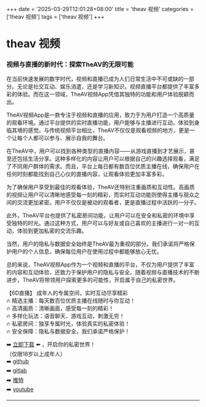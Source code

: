 +++
date = '2025-03-29T12:01:28+08:00'
title = 'theav 视频'
categories = ['theav 视频']
tags = ['theav 视频']
+++

# theav 视频

### 视频与直播的新时代：探索TheAV的无限可能

在当前快速发展的数字时代，视频和直播已成为人们日常生活中不可或缺的一部分。无论是社交互动、娱乐消遣，还是学习新知识，视频直播平台都提供了丰富多彩的体验。而在这一领域，TheAV视频App凭借其独特的功能和用户体验脱颖而出。

TheAV视频App是一款专注于视频和直播的应用，致力于为用户打造一个高质量的观看环境。通过平台提供的实时直播功能，用户能够与主播进行互动，体验到身临其境的感觉。与传统视频平台相比，TheAV不仅仅是观看视频的地方，更是一个让每个人都可以参与、展示自我的舞台。

在TheAV中，用户可以找到各种类型的直播内容——从游戏直播到才艺展示，甚至还包括生活分享。这种多样化的内容让用户可以根据自己的兴趣选择观看，满足了不同用户群体的需求。而且，平台上每日都有数百位优质主播在线，确保用户在任何时刻都能找到自己心仪的直播内容，让观看体验更加丰富多彩。

为了确保用户享受到最佳的观看体验，TheAV还特别注重画质和互动性。高画质的视频让用户可以清晰地感受每一刻的精彩，而实时互动功能则使得主播与观众之间的交流更加紧密。用户不仅仅是被动的观看者，更是直播过程中活跃的一分子。

此外，TheAV平台也提供了私密房间功能，让用户可以在安全和私密的环境中享受独特的时光。通过这种方式，用户可以与好友或自己喜欢的主播进行一对一的互动，体验到更加私密的交流乐趣。

当然，用户的隐私与数据安全始终是TheAV最为重视的部分。我们承诺将严格保护用户的个人信息，确保每位用户在使用过程中都能够放心无忧。

总的来说，TheAV视频App作为一个视频和直播的平台，不仅为用户提供了丰富的内容和互动体验，还致力于保护用户的隐私与安全。随着视频与直播技术的不断进步，TheAV将带领用户探索更多的可能性，开启属于自己的私密世界。

【6D直播】
成年人的专属空间，实时互动尽享精彩  
🔥 精选主播：每天数百位优质主播在线随时与你互动！  
🔥 高清画质：清晰画面，感受每一刻的精彩！  
🔥 多样化玩法：语音聊天、游戏互动，刺激无穷！  
🔥 私密房间：独享专属时光，体验真实的私密体验！  
🔥 安全保障：隐私与数据安全，我们承诺严格保护！  

➡️ [立即下载](https://down123.s3.ap-east-1.amazonaws.com/down/down.html?channelCode=blog) ⬅️ ，开启你的私密世界！  
（仅限18岁以上成年人）  
➡️ [github](https://aldult-live.github.io/)  
➡️ [gitlab](https://seo-09598d.gitlab.io/)  
➡️ [推特](https://x.com/wegame33)  
➡️ [youtube](https://www.youtube.com/@6Dlive)  

---
